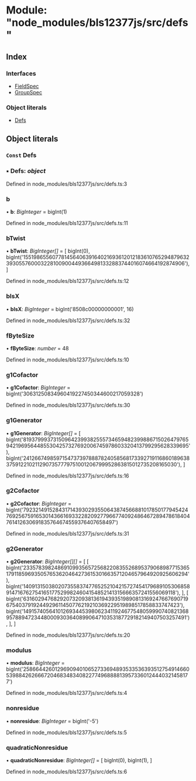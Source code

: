 # Module: "node_modules/bls12377js/src/defs"

## Index

### Interfaces

* [FieldSpec](../interfaces/_node_modules_bls12377js_src_defs_.fieldspec.md)
* [GroupSpec](../interfaces/_node_modules_bls12377js_src_defs_.groupspec.md)

### Object literals

* [Defs](_node_modules_bls12377js_src_defs_.md#const-defs)

## Object literals

### `Const` Defs

### ▪ **Defs**: *object*

Defined in node_modules/bls12377js/src/defs.ts:3

###  b

• **b**: *BigInteger* = bigInt(1)

Defined in node_modules/bls12377js/src/defs.ts:11

###  bTwist

• **bTwist**: *BigInteger[]* = [
    bigInt(0),
    bigInt('155198655607781456406391640216936120121836107652948796323930557600032281009004493664981332883744016074664192874906'),
  ]

Defined in node_modules/bls12377js/src/defs.ts:12

###  blsX

• **blsX**: *BigInteger* = bigInt('8508c00000000001', 16)

Defined in node_modules/bls12377js/src/defs.ts:32

###  fByteSize

• **fByteSize**: *number* = 48

Defined in node_modules/bls12377js/src/defs.ts:10

###  g1Cofactor

• **g1Cofactor**: *BigInteger* = bigInt('30631250834960419227450344600217059328')

Defined in node_modules/bls12377js/src/defs.ts:30

###  g1Generator

• **g1Generator**: *BigInteger[]* = [
    bigInt('81937999373150964239938255573465948239988671502647976594219695644855304257327692006745978603320413799295628339695'),
    bigInt('241266749859715473739788878240585681733927191168601896383759122102112907357779751001206799952863815012735208165030'),
  ]

Defined in node_modules/bls12377js/src/defs.ts:16

###  g2Cofactor

• **g2Cofactor**: *BigInteger* = bigInt('7923214915284317143930293550643874566881017850177945424769256759165301436616933228209277966774092486467289478618404761412630691835764674559376407658497')

Defined in node_modules/bls12377js/src/defs.ts:31

###  g2Generator

• **g2Generator**: *BigInteger[][]* = [
    [
      bigInt('233578398248691099356572568220835526895379068987715365179118596935057653620464273615301663571204657964920925606294'),
      bigInt('140913150380207355837477652521042157274541796891053068589147167627541651775299824604154852141315666357241556069118'),
    ],
    [
      bigInt('63160294768292073209381361943935198908131692476676907196754037919244929611450776219210369229519898517858833747423'),
      bigInt('149157405641012693445398062341192467754805999074082136895788947234480009303640899064710353187729182149407503257491'),
    ],
  ]

Defined in node_modules/bls12377js/src/defs.ts:20

###  modulus

• **modulus**: *BigInteger* = bigInt('258664426012969094010652733694893533536393512754914660539884262666720468348340822774968888139573360124440321458177')

Defined in node_modules/bls12377js/src/defs.ts:4

###  nonresidue

• **nonresidue**: *BigInteger* = bigInt('-5')

Defined in node_modules/bls12377js/src/defs.ts:5

###  quadraticNonresidue

• **quadraticNonresidue**: *BigInteger[]* = [
    bigInt(0),
    bigInt(1),
  ]

Defined in node_modules/bls12377js/src/defs.ts:6
